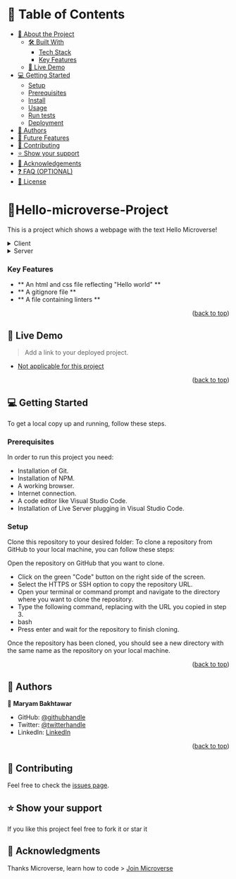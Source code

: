
# 📗 Table of Contents

- [📖 About the Project](#about-project)
  - [🛠 Built With](#built-with)
    - [Tech Stack](#tech-stack)
    - [Key Features](#key-features)
  - [🚀 Live Demo](#live-demo)
- [💻 Getting Started](#getting-started)
  - [Setup](#setup)
  - [Prerequisites](#prerequisites)
  - [Install](#install)
  - [Usage](#usage)
  - [Run tests](#run-tests)
  - [Deployment](#triangular_flag_on_post-deployment)
- [👥 Authors](#authors)
- [🔭 Future Features](#future-features)
- [🤝 Contributing](#contributing)
- [⭐️ Show your support](#support)
- [🙏 Acknowledgements](#acknowledgements)
- [❓ FAQ (OPTIONAL)](#faq)
- [📝 License](#license)

<!-- PROJECT DESCRIPTION -->

# 📖<a name="about-project">Hello-microverse-Project</a>
<p>This is a project which shows a webpage with the text Hello Microverse!</p>

<details>
  <summary>Client</summary>
  <ul>
    <li>Html</li>
  </ul>
</details>

<details>
  <summary>Server</summary>
  <ul>
    <li>Css</li>
  </ul>
</details>

<!-- Features -->

### Key Features <a name="key-features"></a>
- ** An html and css file reflecting "Hello world" **
- ** A gitignore file **
- ** A file containing linters **

<p align="right">(<a href="#readme-top">back to top</a>)</p>

<!-- LIVE DEMO -->

## 🚀 Live Demo <a name="live-demo"></a>

> Add a link to your deployed project.

- [Not applicable for this project]()

<p align="right">(<a href="#readme-top">back to top</a>)</p>

<!-- GETTING STARTED -->

## 💻 Getting Started <a name="getting-started"></a>

To get a local copy up and running, follow these steps.

### Prerequisites

In order to run this project you need:

- Installation of Git.
- Installation of NPM.
- A working browser.
- Internet connection.
- A code editor like Visual Studio Code.
- Installation of Live Server plugging in Visual Studio Code.

### Setup

Clone this repository to your desired folder:
To clone a repository from GitHub to your local machine, you can follow these steps:

Open the repository on GitHub that you want to clone.
- Click on the green "Code" button on the right side of the screen.
- Select the HTTPS or SSH option to copy the repository URL.
- Open your terminal or command prompt and navigate to the directory where you want to clone the repository.
- Type the following command, replacing <repository-url> with the URL you copied in step 3.
- bash
- Press enter and wait for the repository to finish cloning.

Once the repository has been cloned, you should see a new directory with the same name as the repository on your local machine.

<p align="right">(<a href="#readme-top">back to top</a>)</p>

<!-- AUTHORS -->

## 👥 Authors <a name="authors"></a>


👤 **Maryam Bakhtawar**

- GitHub: [@githubhandle](https://github.com/maryam0007)
- Twitter: [@twitterhandle](https://twitter.com/maryam5905)
- LinkedIn: [LinkedIn](https://www.linkedin.com/in/maryam-bakhtawar-516603267/)


<p align="right">(<a href="#readme-top">back to top</a>)</p>

## 🤝 Contributing <a name="contributing"></a>

Feel free to check the [issues page](https://github.com/maryam0007/Hello-Microverse-Project/issues).

## ⭐️ Show your support <a name="support"></a>

If you like this project feel free to fork it or star it

## 🙏 Acknowledgments <a name="acknowledgements"></a>

Thanks Microverse, learn how to code > [Join Microverse](https://www.microverse.org/?grsf=9m3hq6)
